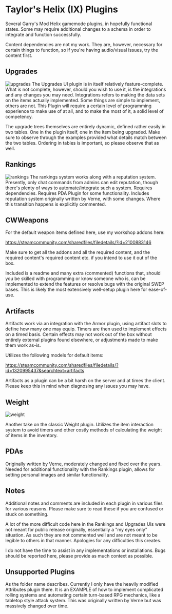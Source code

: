 # Taylor's Helix (IX) Plugins
Several Garry's Mod Helix gamemode plugins, in hopefully functional states. Some may require additional changes to a schema in order to integrate and function successfully.

Content dependencies are not my work. They are, however, necessary for certain things to function, so if you're having audio/visual issues, try the content first.

## Upgrades
![upgrades](https://user-images.githubusercontent.com/35386424/154877130-91daa92f-4d9c-4296-a239-b2e28b640ede.png)
The Upgrades UI plugin is in itself relatively feature-complete. What is not complete, however, should you wish to use it, is the integrations and any changes you may need. Integrations refers to making the data sets on the items actually implemented. Some things are simple to implement, others are not. This Plugin will require a certain level of programming experience to make use of at all, and to make the most of it, a solid level of competency.

The upgrade trees themselves are entirely dynamic, defined rather easily in two tables. One in the plugin itself, one in the item being upgraded. Make sure to observe through the examples provided what details match between the two tables. Ordering in tables is important, so please observe that as well.

## Rankings
![rankings](https://user-images.githubusercontent.com/35386424/154877254-e7444d80-fb25-41f9-a276-56ebd186f698.png)
The rankings system works along with a reputation system. Presently, only chat commands from admins can edit reputation, though there's plenty of ways to automate/integrate such a system. Requires dependencies. Requires PDA Plugin for some functionality. Includes reputation system originally written by Verne, with some changes. Where this transition happens is explicitly commented.

## CWWeapons
For the default weapon items defined here, use my workshop addons here: 

https://steamcommunity.com/sharedfiles/filedetails/?id=2100883146 

Make sure to get all the addons and all the required content, and the required content's required content etc. if you intend to use it out of the box.

Included is a readme and many extra (commented) functions that, should you be skilled with programming or know someone who is, can be implemented to extend the features or resolve bugs with the original SWEP bases. This is likely the most extensively well-setup plugin here for ease-of-use.

## Artifacts
Artifacts work via an integration with the Armor plugin, using artifact slots to define how many one may equip. Timers are then used to implement effects on a timed basis. Certain effects may not work out of the box without entirely external plugins found elsewhere, or adjustments made to make them work as-is.

Utilizes the following models for default items:

https://steamcommunity.com/sharedfiles/filedetails/?id=1320995437&searchtext=artifacts

Artifacts as a plugin can be a bit harsh on the server and at times the client. Please keep this in mind when diagnosing any issues you may have.

## Weight
![weight](https://user-images.githubusercontent.com/35386424/154877489-91ba2790-fab4-41ee-a589-f408bc28001b.png)

Another take on the classic Weight plugin. Utilizes the item interaction system to avoid timers and other costly methods of calculating the weight of items in the inventory.

## PDAs

Originally written by Verne, moderately changed and fixed over the years. Needed for additional functionality with the Rankings plugin, allows for setting personal images and similar functionality.

## Notes
Additional notes and comments are included in each plugin in various files for various reasons. Please make sure to read these if you are confused or stuck on something.

A lot of the more difficult code here in the Rankings and Upgrades UIs were not meant for public release originally, essentially a "my eyes only" situation. As such they are not commented well and are not meant to be legible to others in that manner. Apologies for any difficulties this creates.

I do not have the time to assist in any implementations or installations. Bugs should be reported here, please provide as much context as possible.

## Unsupported Plugins
As the folder name describes. Currently I only have the heavily modified Attributes plugin there. It is an EXAMPLE of how to implement complicated rolling systems and automating certain turn-based RPG mechanics, like a tabletop style attack system. This was originally written by Verne but was massively changed over time.
